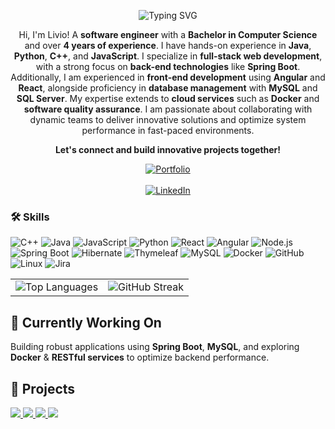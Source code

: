 <div align="center">
    <tr>
      <td>
        <p align="center">
        <img src="https://readme-typing-svg.herokuapp.com?font=Fira+Code&pause=800&color=02c39a&center=true&vCenter=true&width=435&lines=Livio+Angelim+Mororo;Software+Engineer" alt="Typing SVG" />
        </p>
        <p>Hi, I'm Livio! A <strong>software engineer</strong> with a <strong>Bachelor in Computer Science</strong> and over <strong>4 years of experience</strong>. I have hands-on experience in <strong>Java</strong>, <strong>Python</strong>, <strong>C++</strong>, and <strong>JavaScript</strong>. I specialize in <strong>full-stack web development</strong>, with a strong focus on <strong>back-end technologies</strong> like <strong>Spring Boot</strong>. Additionally, I am experienced in <strong>front-end development</strong> using <strong>Angular</strong> and <strong>React</strong>, alongside proficiency in <strong>database management</strong> with <strong>MySQL</strong> and <strong>SQL Server</strong>. My expertise extends to <strong>cloud services</strong> such as <strong>Docker</strong> and <strong>software quality assurance</strong>. I am passionate about collaborating with dynamic teams to deliver innovative solutions and optimize system performance in fast-paced environments.</p> 
        <p><strong>Let's connect and build innovative projects together!</strong></p>
        <a href="https://livioangelim.github.io/livio-portfolio/">
            <img src="https://img.shields.io/badge/View%20My%20Portfolio-02c39a?style=for-the-badge&logo=firefox&logoColor=white" alt="Portfolio">
        </a>
        <br><br>
        <a href="https://linkedin.com/in/livioangelim">
            <img src="https://img.shields.io/badge/LinkedIn-0A66C2?style=for-the-badge&logo=linkedin&logoColor=white" alt="LinkedIn">
        </a>
      </td>
    </tr>
</div>

 
### 🛠 Skills
![C++](https://img.shields.io/badge/C%2B%2B-00599C?style=for-the-badge&logo=c%2B%2B&logoColor=white)
![Java](https://img.shields.io/badge/Java-ED8B00?style=for-the-badge&logo=java&logoColor=white)
![JavaScript](https://img.shields.io/badge/JavaScript-F7DF1E?style=for-the-badge&logo=javascript&logoColor=black)
![Python](https://img.shields.io/badge/Python-3776AB?style=for-the-badge&logo=python&logoColor=white)
![React](https://img.shields.io/badge/React-20232A?style=for-the-badge&logo=react&logoColor=61DAFB)
![Angular](https://img.shields.io/badge/Angular-DD0031?style=for-the-badge&logo=angular&logoColor=white)
![Node.js](https://img.shields.io/badge/Node.js-339933?style=for-the-badge&logo=nodedotjs&logoColor=white)
![Spring Boot](https://img.shields.io/badge/Spring%20Boot-6DB33F?style=for-the-badge&logo=spring-boot&logoColor=white)
![Hibernate](https://img.shields.io/badge/Hibernate-59666C?style=for-the-badge&logo=hibernate&logoColor=white)
![Thymeleaf](https://img.shields.io/badge/Thymeleaf-005F0F?style=for-the-badge&logo=thymeleaf&logoColor=white)
![MySQL](https://img.shields.io/badge/MySQL-4479A1?style=for-the-badge&logo=mysql&logoColor=white)
![Docker](https://img.shields.io/badge/Docker-2496ED?style=for-the-badge&logo=docker&logoColor=white)
![GitHub](https://img.shields.io/badge/GitHub-181717?style=for-the-badge&logo=github&logoColor=white)
![Linux](https://img.shields.io/badge/Linux-FCC624?style=for-the-badge&logo=linux&logoColor=black)
![Jira](https://img.shields.io/badge/Jira-0052CC?style=for-the-badge&logo=jira&logoColor=white)

<table>
  <tr>
    <td>
      <img src="https://github-readme-stats.vercel.app/api/top-langs/?username=livioangelim&layout=compact&theme=highcontrast&bg_color=0f4c81&title_color=02c39a&text_color=ffffff" alt="Top Languages" />
    </td>
    <td>
      <img src="https://streak-stats.demolab.com/?user=livioangelim&theme=highcontrast&background=0f4c81&ring=02c39a&fire=02c39a&currStreakLabel=02c39a" alt="GitHub Streak" />
    </td>
  </tr>
</table>

## 🌱 Currently Working On
Building robust applications using **Spring Boot**, **MySQL**, and exploring **Docker** & **RESTful services** to optimize backend performance.

## 📂 Projects
<a href="https://github.com/livioangelim/texas-hold-em-poker-game">
  <img src="https://github-readme-stats.vercel.app/api/pin/?username=livioangelim&repo=texas-hold-em-poker-game&bg_color=0f4c81&title_color=02c39a&text_color=ffffff&icon_color=02c39a&hide_border=true" />
</a>
<a href="https://github.com/livioangelim/online-learning-platform">
  <img src="https://github-readme-stats.vercel.app/api/pin/?username=livioangelim&repo=online-learning-platform&bg_color=0f4c81&title_color=02c39a&text_color=ffffff&icon_color=02c39a&hide_border=true" />
</a>
<a href="https://github.com/livioangelim/eduflow-system">
  <img src="https://github-readme-stats.vercel.app/api/pin/?username=livioangelim&repo=eduflow-system&bg_color=0f4c81&title_color=02c39a&text_color=ffffff&icon_color=02c39a&hide_border=true" />
</a>
<a href="https://github.com/livioangelim/global-application-suite">
  <img src="https://github-readme-stats.vercel.app/api/pin/?username=livioangelim&repo=global-application-suite&bg_color=0f4c81&title_color=02c39a&text_color=ffffff&icon_color=02c39a&hide_border=true" />
</a>
